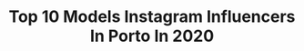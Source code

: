 ---
title: Top 10 Models Instagram Influencers In Porto In 2020
description: >-
  Find top models Instagram influencers in Porto in 2020. Most popular hashtags: #portugal #stayhome #fashion #model.
platform: Instagram
profiles:
  - username: "viksoza"
    fullname: >-
      Vinicius | Porto Photographer
    location: "Portugal"
    followers: 33135
    engagement: 302
    commentsToLikes: 0.030525
    avatar: "https://scontent-lhr8-1.cdninstagram.com/v/t51.2885-19/s320x320/76892690_512885152629513_1381083864021073920_n.jpg?_nc_ht=scontent-lhr8-1.cdninstagram.com&_nc_ohc=rzz8o22mE1kAX9_kmc8&oh=b15a2f345b18d2b0aede1f80efd7c5f9&oe=5EB8A8AC"
    verified: false
    hashtags: "#fashioneditorial, #makeup, #pursuitofportraits, #germany"
  - username: "sara.bartolomeu"
    fullname: >-
      Sara Bartolomeu🌹
    location: "Portugal"
    followers: 6391
    engagement: 1816
    commentsToLikes: 0.009279
    avatar: "https://scontent-amt2-1.cdninstagram.com/v/t51.2885-19/s320x320/82869771_475488046467963_9049530924856770560_n.jpg?_nc_ht=scontent-amt2-1.cdninstagram.com&_nc_ohc=FbhLan8mIXcAX93AxGs&oh=80f4a9e6a4b8061f913ea8ae98a01cfd&oe=5EB90E8C"
    verified: false
    hashtags: "#instamodels, #piano, #newobjetives, #photgraphy"
  - username: "_andrebrito_"
    fullname: >-
      André Brito
    location: "Portugal"
    followers: 12176
    engagement: 331
    commentsToLikes: 0.031128
    avatar: "https://scontent-bos3-1.cdninstagram.com/v/t51.2885-19/s320x320/43539913_332331054190346_1553686036867973120_n.jpg?_nc_ht=scontent-bos3-1.cdninstagram.com&_nc_ohc=HdIPzC1GivgAX8z3YMB&oh=49223eb9c5e06bd0e785e890ab107341&oe=5EB85CA0"
    verified: false
    hashtags: "#bwphotography, #naturallook, #sessions, #ballerina"
  - username: "mercheromero.oficial"
    fullname: >-
      Merche Romero
    location: "Portugal"
    followers: 56996
    engagement: 161
    commentsToLikes: 0.030708
    avatar: "https://scontent-lhr8-1.cdninstagram.com/v/t51.2885-19/s320x320/89728052_136655061096732_317889088130646016_n.jpg?_nc_ht=scontent-lhr8-1.cdninstagram.com&_nc_ohc=At2HPf4jLDkAX-w4X3Z&oh=4639845618709f13b323f809520c565f&oe=5EBA905A"
    verified: false
    hashtags: "#madrinha, #letsdoit, #soldeinverno, #semfiltros"
  - username: "sandra___figueiredo"
    fullname: >-
      𝕊𝕒𝕟𝕕𝕣𝕒 𝔽𝕚𝕘𝕦𝕖𝕚𝕣𝕖𝕕𝕠
    location: "Portugal"
    followers: 13330
    engagement: 206
    commentsToLikes: 0.040188
    avatar: "https://scontent-lhr8-1.cdninstagram.com/v/t51.2885-19/s320x320/81452358_584490702376192_930874280973959168_n.jpg?_nc_ht=scontent-lhr8-1.cdninstagram.com&_nc_ohc=2DNONJ5_ZSgAX-NdDoW&oh=9f84903ae5cad0462d41ab73d77bc4fe&oe=5EB3E82C"
    verified: false
    hashtags: "#almostspring, #mychoice, #aggressors, #passeios"
  - username: "kevinsampaiotwin"
    fullname: >-
      Kevin Sampaio
    location: "Portugal"
    followers: 94111
    engagement: 666
    commentsToLikes: 0.029005
    avatar: "https://scontent-amt2-1.cdninstagram.com/v/t51.2885-19/s320x320/49933589_2029216697377685_4299730303062114304_n.jpg?_nc_ht=scontent-amt2-1.cdninstagram.com&_nc_ohc=tFrXh0pjQCkAX8sBhtp&oh=ba95bd715fd5e7c1585b6d193e372740&oe=5EB7948A"
    verified: true
    hashtags: "#nyc"
  - username: "jonathansampaio"
    fullname: >-
      Jonathan Sampaio
    location: "Portugal"
    followers: 82321
    engagement: 672
    commentsToLikes: 0.030407
    avatar: "https://scontent-amt2-1.cdninstagram.com/v/t51.2885-19/s320x320/52587366_325271168104570_8681284294368296960_n.jpg?_nc_ht=scontent-amt2-1.cdninstagram.com&_nc_ohc=gLJSal49QMYAX_V_7sI&oh=ee763e625a6c63b90274027bb2bb6ee3&oe=5EBB24AB"
    verified: true
    hashtags: "#vogue, #jiujitsu, #goodmorning, #picture"
  - username: "_sofiaazevedo_"
    fullname: >-
      Sofia Azevedo
    location: "Portugal"
    followers: 14611
    engagement: 904
    commentsToLikes: 0.071098
    avatar: "https://scontent-lht6-1.cdninstagram.com/v/t51.2885-19/s320x320/71049596_473174190191740_8525945386085384192_n.jpg?_nc_ht=scontent-lht6-1.cdninstagram.com&_nc_ohc=8Xg3Plb4VysAX-gVcRq&oh=bb50c619d6d2b543bd78d1c9950f1b00&oe=5EBB5B19"
    verified: false
    hashtags: "#streetstyleinspo, #valentinesgiveaway, #zarawoman, #ootdpost"
  - username: "megmmorais"
    fullname: >-
      Margarida Morais
    location: "Portugal"
    followers: 31381
    engagement: 481
    commentsToLikes: 0.074457
    avatar: "https://scontent-lhr8-1.cdninstagram.com/v/t51.2885-19/s320x320/82503577_822327958229388_7556761281026326528_n.jpg?_nc_ht=scontent-lhr8-1.cdninstagram.com&_nc_ohc=vP7pBd3OK_0AX8POmjW&oh=664a44b5abbdf74aa9b394450ebdd3c2&oe=5EB952C1"
    verified: false
    hashtags: "#foundation, #theoutdoorfolk, #swim, #mylook"
  - username: "gabriell_boss"
    fullname: >-
      Gabriell Boss
    location: "Portugal"
    followers: 16413
    engagement: 1033
    commentsToLikes: 0.032084
    avatar: "https://scontent-lhr8-1.cdninstagram.com/v/t51.2885-19/s320x320/53337078_367697697162190_2836807331864379392_n.jpg?_nc_ht=scontent-lhr8-1.cdninstagram.com&_nc_ohc=1OFTCDNlWfgAX9yC_6i&oh=5a6eee5b651ee2feae8dc010625140bd&oe=5EBAA0B6"
    verified: false
    hashtags: "#hair, #newphoto, #style, #quarantine"
---